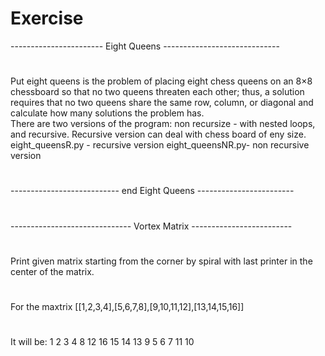 # Exercise
-----------------------  Eight Queens -----------------------------
#
Put eight queens is the problem of placing eight chess queens on an 8×8 chessboard so that no two queens threaten each other; 
thus, a solution requires that no two queens share the same row, column, or diagonal and calculate how many solutions the problem has.  
There are two versions of the program: non recursize - with nested loops, and recursive. Recursive version can deal with chess board of eny size.
eight_queensR.py - recursive version
eight_queensNR.py- non recursive version
#
--------------------------- end Eight Queens ------------------------
#
------------------------------ Vortex Matrix -------------------------
#
Print given matrix starting from the corner by spiral with last printer in the center of the matrix. 
#
For the maxtrix [[1,2,3,4],[5,6,7,8],[9,10,11,12],[13,14,15,16]]
#
It will be: 
1 2 3 4 8 12 16 15 14 13 9 5 6 7 11 10 




